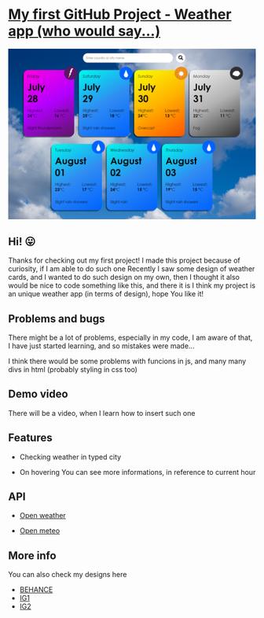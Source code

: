 # [My first GitHub Project - Weather app (who would say...)](https://weatherapp-xmavv.netlify.app/)

![Design preview for the weather app](./images/design_weather.png)

## Hi! 😛

Thanks for checking out my first project!
I made this project because of curiosity, if I am able to do such one
Recently I saw some design of weather cards, and I wanted to do such design on my own, then I thought it also would be nice to code something like this, and there it is
I think my project is an unique weather app (in terms of design), hope You like it!

## Problems and bugs

There might be a lot of problems, especially in my code, I am aware of that, I have just started learning, and so mistakes were made...

I think there would be some problems with funcions in js, and many many divs in html (probably styling in css too)

## Demo video

There will be a video, when I learn how to insert such one

## Features

* Checking weather in typed city

* On hovering You can see more informations, in reference to current hour

## API

* [Open weather](https://openweathermap.org/api/geocoding-api)

* [Open meteo](https://open-meteo.com/)

## More info

You can also check my designs here

* [BEHANCE](https://www.behance.net/mavrgb)
* [IG1](https://www.instagram.com/mavrgb/)
* [IG2](https://www.instagram.com/tfmav/)
